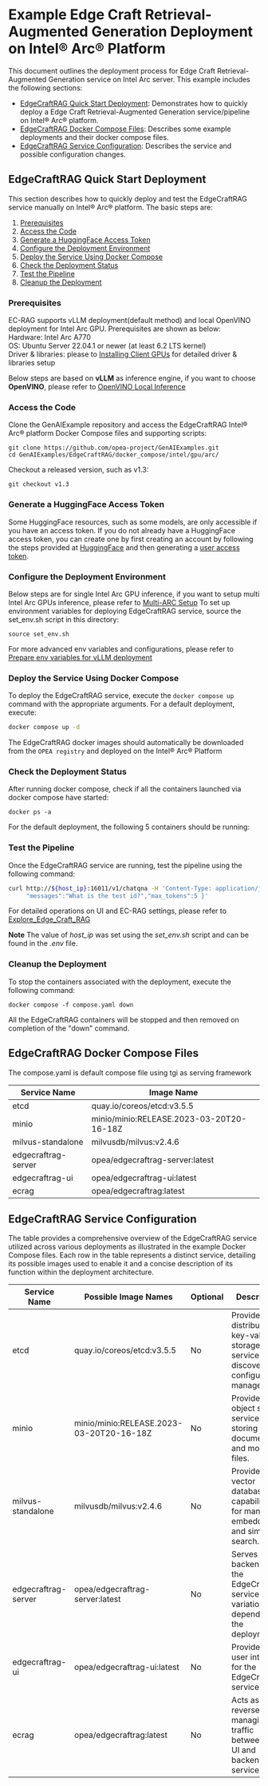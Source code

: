 # Example Edge Craft Retrieval-Augmented Generation Deployment on Intel® Arc® Platform

This document outlines the deployment process for Edge Craft Retrieval-Augmented Generation service on Intel Arc server. This example includes the following sections:

- [EdgeCraftRAG Quick Start Deployment](#edgecraftrag-quick-start-deployment): Demonstrates how to quickly deploy a Edge Craft Retrieval-Augmented Generation service/pipeline on Intel® Arc® platform.
- [EdgeCraftRAG Docker Compose Files](#edgecraftrag-docker-compose-files): Describes some example deployments and their docker compose files.
- [EdgeCraftRAG Service Configuration](#edgecraftrag-service-configuration): Describes the service and possible configuration changes.

## EdgeCraftRAG Quick Start Deployment

This section describes how to quickly deploy and test the EdgeCraftRAG service manually on Intel® Arc® platform. The basic steps are:

1. [Prerequisites](#prerequisites)
2. [Access the Code](#access-the-code)
3. [Generate a HuggingFace Access Token](#generate-a-huggingface-access-token)
4. [Configure the Deployment Environment](#configure-the-deployment-environment)
5. [Deploy the Service Using Docker Compose](#deploy-the-service-using-docker-compose)
6. [Check the Deployment Status](#check-the-deployment-status)
7. [Test the Pipeline](#test-the-pipeline)
8. [Cleanup the Deployment](#cleanup-the-deployment)

### Prerequisites

EC-RAG supports vLLM deployment(default method) and local OpenVINO deployment for Intel Arc GPU. Prerequisites are shown as below:  
Hardware: Intel Arc A770  
OS: Ubuntu Server 22.04.1 or newer (at least 6.2 LTS kernel)  
Driver & libraries: please to [Installing Client GPUs](https://dgpu-docs.intel.com/driver/client/overview.html) for detailed driver & libraries setup

Below steps are based on **vLLM** as inference engine, if you want to choose **OpenVINO**, please refer to [OpenVINO Local Inference](docs/Advanced_Setup.md#openvino-local-inference)

### Access the Code

Clone the GenAIExample repository and access the EdgeCraftRAG Intel® Arc® platform Docker Compose files and supporting scripts:

```
git clone https://github.com/opea-project/GenAIExamples.git
cd GenAIExamples/EdgeCraftRAG/docker_compose/intel/gpu/arc/
```

Checkout a released version, such as v1.3:

```
git checkout v1.3
```

### Generate a HuggingFace Access Token

Some HuggingFace resources, such as some models, are only accessible if you have an access token. If you do not already have a HuggingFace access token, you can create one by first creating an account by following the steps provided at [HuggingFace](https://huggingface.co/) and then generating a [user access token](https://huggingface.co/docs/transformers.js/en/guides/private#step-1-generating-a-user-access-token).

### Configure the Deployment Environment

Below steps are for single Intel Arc GPU inference, if you want to setup multi Intel Arc GPUs inference, please refer to [Multi-ARC Setup](docs/Advanced_Setup.md#multi-arc-setup)
To set up environment variables for deploying EdgeCraftRAG service, source the set_env.sh script in this directory:

```
source set_env.sh
```

For more advanced env variables and configurations, please refer to [Prepare env variables for vLLM deployment](docs/Advanced_Setup.md#prepare-env-variables-for-vllm-deployment)

### Deploy the Service Using Docker Compose

To deploy the EdgeCraftRAG service, execute the `docker compose up` command with the appropriate arguments. For a default deployment, execute:

```bash
docker compose up -d
```

The EdgeCraftRAG docker images should automatically be downloaded from the `OPEA registry` and deployed on the Intel® Arc® Platform

### Check the Deployment Status

After running docker compose, check if all the containers launched via docker compose have started:

```
docker ps -a
```

For the default deployment, the following 5 containers should be running:

### Test the Pipeline

Once the EdgeCraftRAG service are running, test the pipeline using the following command:

```bash
curl http://${host_ip}:16011/v1/chatqna -H 'Content-Type: application/json' -d '{
     "messages":"What is the test id?","max_tokens":5 }'
```

For detailed operations on UI and EC-RAG settings, please refer to [Explore_Edge_Craft_RAG](docs/Explore_Edge_Craft_RAG.md)

**Note** The value of _host_ip_ was set using the _set_env.sh_ script and can be found in the _.env_ file.

### Cleanup the Deployment

To stop the containers associated with the deployment, execute the following command:

```
docker compose -f compose.yaml down
```

All the EdgeCraftRAG containers will be stopped and then removed on completion of the "down" command.

## EdgeCraftRAG Docker Compose Files

The compose.yaml is default compose file using tgi as serving framework

| Service Name        | Image Name                               |
| ------------------- | ---------------------------------------- |
| etcd                | quay.io/coreos/etcd:v3.5.5               |
| minio               | minio/minio:RELEASE.2023-03-20T20-16-18Z |
| milvus-standalone   | milvusdb/milvus:v2.4.6                   |
| edgecraftrag-server | opea/edgecraftrag-server:latest          |
| edgecraftrag-ui     | opea/edgecraftrag-ui:latest              |
| ecrag               | opea/edgecraftrag:latest                 |

## EdgeCraftRAG Service Configuration

The table provides a comprehensive overview of the EdgeCraftRAG service utilized across various deployments as illustrated in the example Docker Compose files. Each row in the table represents a distinct service, detailing its possible images used to enable it and a concise description of its function within the deployment architecture.

| Service Name        | Possible Image Names                     | Optional | Description                                                                                      |
| ------------------- | ---------------------------------------- | -------- | ------------------------------------------------------------------------------------------------ |
| etcd                | quay.io/coreos/etcd:v3.5.5               | No       | Provides distributed key-value storage for service discovery and configuration management.       |
| minio               | minio/minio:RELEASE.2023-03-20T20-16-18Z | No       | Provides object storage services for storing documents and model files.                          |
| milvus-standalone   | milvusdb/milvus:v2.4.6                   | No       | Provides vector database capabilities for managing embeddings and similarity search.             |
| edgecraftrag-server | opea/edgecraftrag-server:latest          | No       | Serves as the backend for the EdgeCraftRAG service, with variations depending on the deployment. |
| edgecraftrag-ui     | opea/edgecraftrag-ui:latest              | No       | Provides the user interface for the EdgeCraftRAG service.                                        |
| ecrag               | opea/edgecraftrag:latest                 | No       | Acts as a reverse proxy, managing traffic between the UI and backend services.                   |
